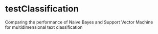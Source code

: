 # testClassification
Comparing the performance of Naive Bayes and Support Vector Machine for multidimensional text classification
